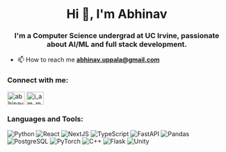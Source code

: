 <h1 align="center">Hi 👋, I'm Abhinav</h1>
<h3 align="center">I'm a Computer Science undergrad at UC Irvine, passionate about AI/ML and full stack development.</h3>

- 📫 How to reach me **abhinav.uppala@gmail.com**

<h3 align="left">Connect with me:</h3>
<p align="left">
<a href="https://linkedin.com/in/abhinav-uppala" target="blank"><img align="center" src="https://raw.githubusercontent.com/rahuldkjain/github-profile-readme-generator/master/src/images/icons/Social/linked-in-alt.svg" alt="abhinav-uppala" height="30" width="40" /></a>
<a href="https://www.leetcode.com/i_am_my_dog" target="blank"><img align="center" src="https://raw.githubusercontent.com/rahuldkjain/github-profile-readme-generator/master/src/images/icons/Social/leet-code.svg" alt="i_am_my_dog" height="30" width="40" /></a>
</p>

<h3 align="left">Languages and Tools:</h3>
<p align="left">
    <img alt="Python" src="https://img.shields.io/badge/Python-3776AB?style=for-the-badge&logo=python&logoColor=FFFFFF">
    <img alt="React" src="https://img.shields.io/badge/React-61DAFB?style=for-the-badge&logo=react&logoColor=000000">
    <img alt="NextJS" src="https://img.shields.io/badge/NextJS-000000?style=for-the-badge&logo=nextdotjs&logoColor=FFFFFF">
    <img alt="TypeScript" src="https://img.shields.io/badge/TypeScript-3178C6?style=for-the-badge&logo=typescript&logoColor=FFFFFF">
    <img alt="FastAPI" src="https://img.shields.io/badge/FastAPI-009688?style=for-the-badge&logo=fastapi&logoColor=FFFFFF">
    <img alt="Pandas" src="https://img.shields.io/badge/Pandas-150458?style=for-the-badge&logo=pandas&logoColor=FFFFFF">
    <img alt="PostgreSQL" src="https://img.shields.io/badge/PostgreSQL-4169E1?style=for-the-badge&logo=postgresql&logoColor=FFFFFF">
    <img alt="PyTorch" src="https://img.shields.io/badge/Pytorch-EE4C2C?style=for-the-badge&logo=pytorch&logoColor=FFFFFF">
    <img alt="C++" src="https://img.shields.io/badge/C%2B%2B-00599C?style=for-the-badge&logo=cplusplus&logoColor=FFFFFF">
    <img alt="Flask" src="https://img.shields.io/badge/Flask-%233BABC3?style=for-the-badge&logo=flask&logoColor=FFFFFF">
    <img alt="Unity" src="https://img.shields.io/badge/Unity-000000?style=for-the-badge&logo=unity&logoColor=FFFFFF">
</p>
